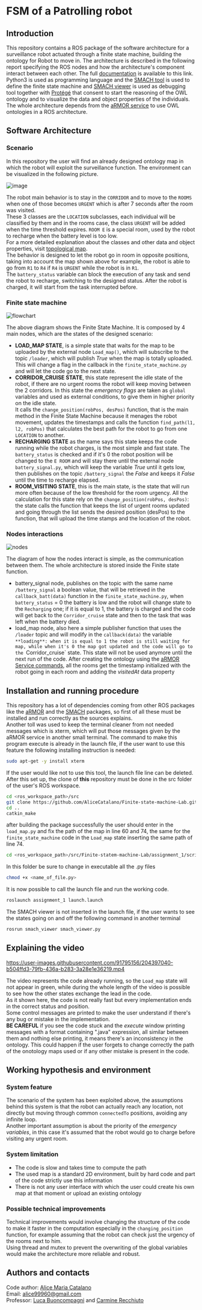 FSM of a Patrolling robot
===============================

Introduction
-----------------
This repository contains a ROS package of the software architecture for a surveillance  robot actuated through a finite state machine, building the ontology for Robot to move in. The architecture is described in the following report specifying the ROS nodes and how the architecture's component interact between each other. The full [documentation](https://alicecatalano.github.io/Finite-State-Machine-ExpLab/) is available to this link. Python3 is used as programming language and the [SMACH tool](http://wiki.ros.org/smach) is used to define the finite state machine and [SMACH viewer](http://wiki.ros.org/smach_viewer) is used as debugging tool together with [Protégé](https://protege.stanford.edu/) that consent to start the reasoning of the OWL ontology and to visualize the data and object properties of the individuals. The whole architecture depends from the [aRMOR service](https://github.com/EmaroLab/armor) to use OWL ontologies in a ROS architecture.

Software Architecture
--------------------------

### Scenario
In this repository the user will find an already designed ontology map in which the robot will exploit the surveillance function. The environment can be visualized in the following picture.  

![image](diagrams/environment.PNG "environment")  

The robot main behavior is to stay in the `CORRIDOR` and to move to the `ROOMS` when one of those becomes `URGENT` which is after 7 seconds after the room was visited.   
These 3 classes are the `LOCATION` subclasses, each individual will be classified by them and in the rooms case, the class `URGENT` will be added when the time threshold expires. `ROOM E` is a special room, used by the robot to recharge when the battery level is too low.  
For a more detailed explanation about the classes and other data and object properties, visit [topological map](https://github.com/buoncubi/topological_map).  
The behavior is designed to let the robot go in room in opposite positions, taking into account the map shown above for example, the robot is able to go from `R1` to `R4` if `R4` is `URGENT` while the robot is in `R1`.  
The `battery_status` variable can block the execution of any task and send the robot to recharge, switching to the designed status. After the robot is charged, it will start from the task interrupted before.  

### Finite state machine
![flowchart](diagrams/fsm_flowchart.PNG "fsm")  

The above diagram shows the Finite State Machine. It is composed by 4 main nodes, which are the states of the designed scenario:  
* **LOAD_MAP STATE**, is a simple state that waits for the map to be uploaded by the external node `Load_map()`, which will subscribe to the topic `/loader`, which will publish *True* when the map is totally uploaded. This will change a flag in the callback in the `finite_state_machine.py` and will let the code go to the next state.  
* **CORRIDOR_CRUISE STATE**, this state represent the idle state of the robot, if there are no urgent rooms the robot will keep moving between the 2 corridors. In this state the *emergency flags* are taken as `global` variables and used as external conditions, to give them in higher priority on the idle state.  
It calls the `change_position(robPos, desPos)` function, that is the main method in the Finite State Machine because it menages the robot movement, updates the timestamps and calls the function `find_path(l1, l2, robPos)` that calculates the best path for the robot to go from one `LOCATION` to another.  
* **RECHARGING STATE** as the name says this state keeps the code running while the robot charges, is the most simple and fast state. The `battery_status` is checked and if it's 0 the robot position will be changed to the `E ROOM` and will stay there until the external node `battery_signal.py`, which will keep the variable *True* until it gets low, then publishes on the topic `/battery_signal` the *False* and keeps it *False* until the time to recharge elapsed.  
* **ROOM_VISITING STATE**, this is the main state, is the state that will run more often because of the low threshold for the room urgency. All the calculation for this state rely on the `change_position(robPos, desPos)`: the state calls the function that keeps the list of urgent rooms updated and going through the list sends the desired position (desPos) to the function, that will upload the time stamps and the location of the robot.  

### Nodes interactions  
![nodes](diagrams/node_interaction.PNG "nodes")    

The diagram of how the nodes interact is simple, as the communication between them. The whole architecture is stored inside the Finite state function.  
* battery_signal node, publishes on the topic with the same name `/battery_signal` a boolean value, that will be retrieved  in the `callback_batt(data)` function in the `finite_state_machine.py`, when `battery_status` = 0 the battery is low and the robot will change state to the `Recharging` one; if it is equal to 1, the battery is charged and the code will get back to the `Corridor_cruise` state and then to the task that was left when the battery died.  
* load_map node, also here a simple publisher function that uses the `/loader` topic and will modify in the `callback(data)` the variable `**loading**: when it is equal to 1 the robot is still waiting for map, while when it's 0 the map got updated and the code will go to the `Corridor_cruise` state. This state will not be used anymore until the next run of the code.
After creating the ontology using the [aRMOR Service commands](https://github.com/EmaroLab/armor/blob/master/commands.md), all the rooms get the timestamp initialized with the robot going in each room and adding the *visitedAt* data property

Installation and running procedure
-------------------------------------
This repository has a lot of dependencies  coming from other ROS packages  like the [aRMOR](https://github.com/EmaroLab/armor) and the [SMACH](http://wiki.ros.org/smach) packages, so first of all these must be installed and run correctly as the sources explains.  
Another toll was used to keep the terminal cleaner from not needed messages which is xterm, which will put those messages given by the aRMOR service in another small terminal. The command to make this program execute is already in the launch file, if the user want to use this feature the following installing instruction is needed:
```bash
sudo apt-get -y install xterm
```
If the user would like not to use this tool, the launch file line can be deleted.  
After this set up, the clone of **this** repository must be done in the src folder of the user's ROS workspace.
```bash
cd <ros_workspace_path>/src
git clone https://github.com/AliceCatalano/Finite-state-machine-Lab.git
cd ..
catkin_make
```
after building the package successfully  the user should enter in the `load_map.py` and fix the path of the map in line 60 and 74, the same for the `finite_state_machine` code in the `Load_map` state inserting the same path of line 74. 
```bash
cd <ros_workspace_path>/src/Finite-statem-machine-Lab/assignment_1/scripts
```
In this folder be sure to change in executable all the .py files
```bash
chmod +x <name_of_file.py>
```
It is now possible to call the launch file and run the working code.

```bash
roslaunch assignment_1 launch.launch
```
The SMACH viewer is not inserted in the launch file, if the user wants to see the states going on and off the following command in another terminal
```bash
rosrun smach_viewer smach_viewer.py 
```

Explaining the video
------------------------
https://user-images.githubusercontent.com/91795156/204397040-b504ffd3-79fb-436a-b283-3a28e1e36219.mp4  

The video represents the code already running, so the `Load_map` state will not appear in green, while during the whole length of the video is possible to see how the other states exchange the lead in the code.  
As it shown here, the code is not really fast but every implementation ends in the correct status and position.  
Some control messages are printed to make the user understand if there's any bug or mistake in the implementation.  
**BE CAREFUL** if you see the code stuck and the *execute* window printing messages with a format containing ".java" expression, all similar between them and nothing else printing, it means there's an inconsistency in the ontology. This could happen if the user forgets to change correctly the path of the onotology maps used or if any other mistake is present in the code.

Working hypothesis and environment
--------------------------------------
### System feature
The scenario of the system has been exploited above, the assumptions behind this system is that the robot can actually reach any location, not directly but moving through common `connectedTo` positions, avoiding any infinite loop.  
Another important assumption is about the priority of the *emergency variables*, in this case it's assumed that the robot would go to charge before visiting any urgent room.


### System limitation
* The code is slow and takes time to compute the path
* The used map is a standard 2D environment, built by hard code and part of the code strictly use this information 
* There is not any user interface with which the user could create his own map at that moment or upload an existing ontology

### Possible technical improvements
Technical improvements would involve changing the structure of the code to make it faster in the computation especially  in the `changing_position` function, for example assuming that the robot can check just the urgency of the rooms next to him.  
Using thread and mutex to prevent the overwriting of the global variables would make the architecture more reliable and robust.

Authors and contacts
--------------------------
Code author: [Alice Maria Catalano](https://github.com/AliceCatalano)  
Email: alice99960@gmail.com  
Professor: [Luca Buoncompagni](https://github.com/buoncubi) and [Carmine Recchiuto](https://github.com/CarmineD8)
